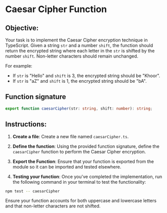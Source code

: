 # Caesar Cipher Function

## Objective:

Your task is to implement the Caesar Cipher encryption technique in TypeScript. Given a string `str` and a number `shift`, the function should return the encrypted string where each letter in the `str` is shifted by the number `shift`. Non-letter characters should remain unchanged.

For example:

- If `str` is "Hello" and `shift` is 3, the encrypted string should be "Khoor".
- If `str` is "aZ" and `shift` is 1, the encrypted string should be "bA".

## Function signature

```typescript
export function caesarCipher(str: string, shift: number): string;
```

## Instructions:

1. **Create a file**: Create a new file named `caesarCipher.ts`.

2. **Define the function**: Using the provided function signature, define the `caesarCipher` function to perform the Caesar Cipher encryption.

3. **Export the Function**: Ensure that your function is exported from the module so it can be imported and tested elsewhere.

4. **Testing your function**: Once you've completed the implementation, run the following command in your terminal to test the functionality:

```Bash
npm test -- caesarCipher
```

Ensure your function accounts for both uppercase and lowercase letters and that non-letter characters are not shifted.

